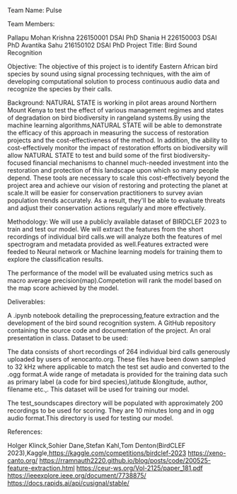 Team Name: Pulse

Team Members:

Pallapu Mohan Krishna 226150001 DSAI PhD
Shania H 226150003 DSAI PhD
Avantika Sahu 216150102 DSAI PhD
Project Title: Bird Sound Recognition

Objective: The objective of this project is to identify Eastern African bird species by sound using signal processing techniques, with the aim of developing computational solution to process continuous audio data and recognize the species by their calls.

Background: NATURAL STATE is working in pilot areas around Northern Mount Kenya to test the effect of various management regimes and states of degradation on bird biodiversity in rangeland systems.By using the machine learning algorithms,NATURAL STATE will be able to demonstrate the efficacy of this approach in measuring the success of restoration projects and the cost-effectiveness of the method. In addition, the ability to cost-effectively monitor the impact of restoration efforts on biodiversity will allow NATURAL STATE to test and build some of the first biodiversity-focused financial mechanisms to channel much-needed investment into the restoration and protection of this landscape upon which so many people depend. These tools are necessary to scale this cost-effectively beyond the project area and achieve our vision of restoring and protecting the planet at scale.It will be easier for conservation practitioners to survey avian population trends accurately. As a result, they'll be able to evaluate threats and adjust their conservation actions regularly and more effectively.

Methodology: We will use a publicly available dataset of BIRDCLEF 2023 to train and test our model. We will extract the features from the short recordings of individual bird calls.we will analyze both the features of mel spectrogram and metadata provided as well.Features extracted were feeded to Neural network or Machine learning models for training them to explore the classification results.

The performance of the model will be evaluated using metrics such as macro average precision(map).Competetion will rank the model based on the map score achieved by the model.

Deliverables:

A .ipynb notebook detailing the preprocessing,feature extraction and the development of the bird sound recognition system.
A GitHub repository containing the source code and documentation of the project.
An oral presentation in class.
Dataset to be used:

The data consists of short recordings of 264 individual bird calls generously uploaded by users of xenocanto.org. These files have been down sampled to 32 kHz where applicable to match the test set audio and converted to the .ogg format.A wide range of metadata is provided for the training data such as primary label (a code for bird species),latitude &longitude, author, filename etc.,. This dataset will be used for training our model.

The test_soundscapes directory will be populated with approximately 200 recordings to be used for scoring. They are 10 minutes long and in ogg audio format.This directory is used for testing our model.

References:

Holger Klinck,Sohier Dane,Stefan Kahl,Tom Denton(BirdCLEF 2023),Kaggle,https://kaggle.com/competitions/birdclef-2023
https://xeno-canto.org/
https://rramnauth2220.github.io/blog/posts/code/200525-feature-extraction.html
https://ceur-ws.org/Vol-2125/paper_181.pdf
https://ieeexplore.ieee.org/document/7738875/
https://docs.rapids.ai/api/cusignal/stable/
